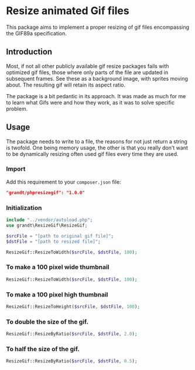 # Resize animated Gif files


This package aims to implement a proper resizing of gif files encompassing the GIF89a specification.
 

## Introduction

Most, if not all other publicly available gif resize packages fails with optimized gif files,
those where only parts of the file are updated in subsequent frames. See these as a background image,
with sprites moving about.
The resulting gif will retain its aspect ratio.

The package is a bit pedantic in its approach. It was made as much for me to learn what Gifs were 
and how they work, as it was to solve specific problem.

## Usage

The package needs to write to a file, the reasons for not just return a string is twofold.
One being memory usage, the other is that you really don't want to be dynamically resizing
often used gif files every time they are used.

### Import
Add this requirement to your `composer.json` file:
```json
"grandt/phpresizegif": "1.0.0"
```

### Initialization

```php
include "../vendor/autoload.php";
use grandt\ResizeGif\ResizeGif;

$srcFile = "[path to original gif file]";
$dstFile = "[path to resized file]";

ResizeGif::ResizeToWidth($srcFile, $dstFile, 100);
```

### To make a 100 pixel wide thumbnail

```php
ResizeGif::ResizeToWidth($srcFile, $dstFile, 100);
```

### To make a 100 pixel high thumbnail

```php
ResizeGif::ResizeToHeight($srcFile, $dstFile, 100);
```

### To double the size of the gif.

```php
ResizeGif::ResizeByRatio($srcFile, $dstFile, 2.0);
```

### To half the size of the gif.

```php
ResizeGif::ResizeByRatio($srcFile, $dstFile, 0.5);
```
